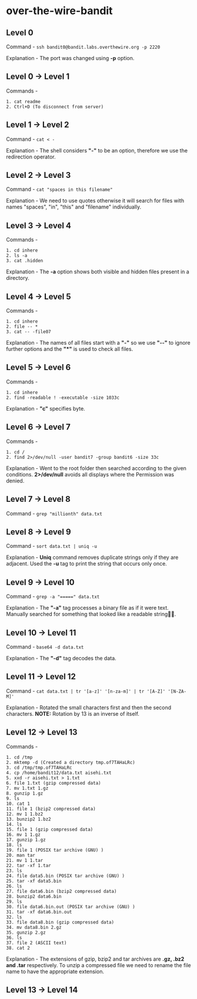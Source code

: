 # over-the-wire-bandit

## Level 0

Command - ```ssh bandit0@bandit.labs.overthewire.org -p 2220```

Explanation - The port was changed using **-p** option.

## Level 0 -> Level 1

Commands -
```
1. cat readme
2. Ctrl+D (To disconnect from server)
```

## Level 1 -> Level 2

Command - ```cat < -```

Explanation - The shell considers **"-"** to be an option, therefore we use the redirection operator.

## Level 2 -> Level 3

Command - ```cat "spaces in this filename"```

Explanation - We need to use quotes otherwise it will search for files with names "spaces", "in", "this" and "filename" individually.

## Level 3 -> Level 4

Commands -
```
1. cd inhere
2. ls -a
3. cat .hidden
```

Explanation - The **-a** option shows both visible and hidden files present in a directory.

## Level 4 -> Level 5

Commands -
```
1. cd inhere
2. file -- *
3. cat -- -file07
```

Explanation - The names of all files start with a **"-"** so we use **"--"** to ignore further options and the **"*"** is used to check all files.

## Level 5 -> Level 6

Commands -
```
1. cd inhere
2. find -readable ! -executable -size 1033c
```

Explanation - **"c"** specifies byte.

## Level 6 -> Level 7

Commands -
```
1. cd /
2. find 2>/dev/null -user bandit7 -group bandit6 -size 33c
```

Explanation - Went to the root folder then searched according to the given conditions. **2>/dev/null** avoids all displays where the Permission was denied.

## Level 7 -> Level 8

Command - ```grep "millionth" data.txt```

## Level 8 -> Level 9

Command - ```sort data.txt | uniq -u```

Explanation - **Uniq** command removes duplicate strings only if they are adjacent. Used the **-u** tag to print the string that occurs only once.

## Level 9 -> Level 10

Command - ```grep -a "=====" data.txt```

Explanation - The **"-a"** tag processes a binary file as if it were text. Manually searched for something that looked like a readable string🤷‍♀️.

## Level 10 -> Level 11

Command - ```base64 -d data.txt```

Explanation - The **"-d"** tag decodes the data.

## Level 11 -> Level 12

Command - ```cat data.txt | tr '[a-z]' '[n-za-m]' | tr '[A-Z]' '[N-ZA-M]'```

Explanation - Rotated the small characters first and then the second characters. **NOTE:** Rotation by 13 is an inverse of itself.

## Level 12 -> Level 13

Commands -
```
1. cd /tmp
2. mktemp -d (Created a directory tmp.of7TAHaLRc)
3. cd /tmp/tmp.of7TAHaLRc
4. cp /home/bandit12/data.txt aisehi.txt
5. xxd -r aisehi.txt > 1.txt
6. file 1.txt (gzip compressed data)
7. mv 1.txt 1.gz
8. gunzip 1.gz
9. ls
10. cat 1
11. file 1 (bzip2 compressed data)
12. mv 1 1.bz2
13. bunzip2 1.bz2
14. ls
15. file 1 (gzip compressed data)
16. mv 1 1.gz
17. gunzip 1.gz
18. ls
19. file 1 (POSIX tar archive (GNU) )
20. man tar
21. mv 1 1.tar
22. tar -xf 1.tar
23. ls
24. file data5.bin (POSIX tar archive (GNU) )
25. tar -xf data5.bin
26. ls
27. file data6.bin (bzip2 compressed data)
28. bunzip2 data6.bin
29. ls
30. file data6.bin.out (POSIX tar archive (GNU) )
31. tar -xf data6.bin.out
32. ls
33. file data8.bin (gzip compressed data)
34. mv data8.bin 2.gz
35. gunzip 2.gz
36. ls
37. file 2 (ASCII text)
38. cat 2
```

Explanation - The extensions of gzip, bzip2 and tar archives are **.gz, .bz2 and .tar** respectively. To unzip a compressed file we need to rename the file name to have the appropriate extension.

## Level 13 -> Level 14
